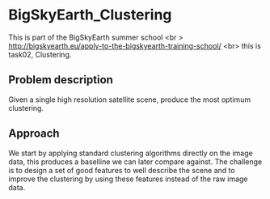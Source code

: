 # BigSkyEarth_Clustering
This is part of the BigSkyEarth summer school <br \>
http://bigskyearth.eu/apply-to-the-bigskyearth-training-school/ <br\>
this is task02, Clustering.
## Problem description
Given a single high resolution satellite scene, produce the most optimum clustering.

## Approach
We start by applying standard clustering algorithms directly on the image data, this produces a baselline we can later compare against.
The challenge is to design a set of good features to well describe the scene and to improve the clustering by using these features instead of the raw image data.


